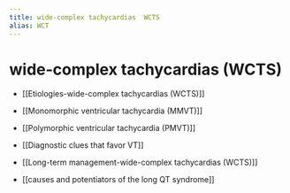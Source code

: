 ```yaml
---
title: wide-complex tachycardias  WCTS
alias: WCT
---
```


# wide-complex tachycardias (WCTS)

- [[Etiologies-wide-complex tachycardias (WCTS)]]
- [[Monomorphic ventricular tachycardia (MMVT)]]
- [[Polymorphic ventricular tachycardia (PMVT)]]
- [[Diagnostic clues that favor VT]]
- [[Long-term management-wide-complex tachycardias (WCTS)]]

- [[causes and potentiators of the long QT syndrome]]
